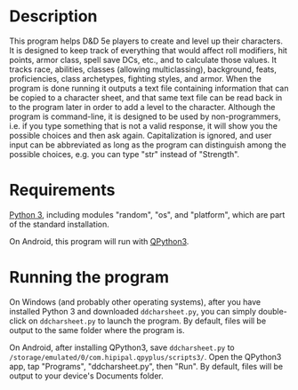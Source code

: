 # Description
This program helps D&D 5e players to create and level up their characters.  It is designed to keep track of everything that would affect roll modifiers, hit points, armor class, spell save DCs, etc., and to calculate those values.  It tracks race, abilities, classes (allowing multiclassing), background, feats, proficiencies, class archetypes, fighting styles, and armor.  When the program is done running it outputs a text file containing information that can be copied to a character sheet, and that same text file can be read back in to the program later in order to add a level to the character.  Although the program is command-line, it is designed to be used by non-programmers, i.e. if you type something that is not a valid response, it will show you the possible choices and then ask again.  Capitalization is ignored, and user input can be abbreviated as long as the program can distinguish among the possible choices, e.g. you can type "str" instead of "Strength".

# Requirements
[Python 3](https://www.python.org), including modules "random", "os", and "platform", which are part of the standard installation.

On Android, this program will run with [QPython3](https://play.google.com/store/apps/details?id=com.hipipal.qpy3).

# Running the program
On Windows (and probably other operating systems), after you have installed Python 3 and downloaded `ddcharsheet.py`, you can simply double-click on `ddcharsheet.py` to launch the program.  By default, files will be output to the same folder where the program is.

On Android, after installing QPython3, save `ddcharsheet.py` to `/storage/emulated/0/com.hipipal.qpyplus/scripts3/`.  Open the QPython3 app, tap "Programs", "ddcharsheet.py", then "Run".  By default, files will be output to your device's Documents folder.
